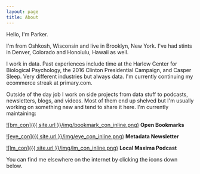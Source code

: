 ```yaml
---
layout: page
title: About
---
```


Hello, I'm Parker.

I'm from Oshkosh, Wisconsin and live in Brooklyn, New York. I've had stints in Denver, Colorado and Honolulu, Hawaii as well.

I work in data. Past experiences include time at the Harlow Center for Biological Psychology, the 2016 Clinton Presidential Campaign, and Casper Sleep. Very different industries but always data. I'm currently continuing my ecommerce streak at primary.com.

Outside of the day job I work on side projects from data stuff to podcasts, newsletters, blogs, and videos. Most of them end up shelved but I'm usually working on something new and tend to share it here. I'm currently maintaining:

[![bm_con]({{ site.url }}/img/bookmark_con_inline.png)](https://pdtenpas.github.io/2019-06-11-open-bookmarks/) **Open Bookmarks**

[![eye_con]({{ site.url }}/img/eye_con_inline.png)](https://metadata.substack.com/about/) **Metadata Newsletter**

[![lm_con]({{ site.url }}/img/lm_con_inline.png)](https://pdtenpas.github.io/pages/podcast/) **Local Maxima Podcast**  

You can find me elsewhere on the internet by clicking the icons down below.
